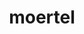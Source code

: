 ---
title: moertel
github: https://github.com/moertel
mode: dark
transition: 3s
archetype:
  - Little Bit of Everything
---